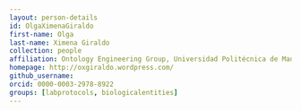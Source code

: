 ```yaml
---
layout: person-details
id: OlgaXimenaGiraldo
first-name: Olga
last-name: Ximena Giraldo
collection: people
affiliation: Ontology Engineering Group, Universidad Politécnica de Madrid, Spain
homepage: http://oxgiraldo.wordpress.com/
github_username:
orcid: 0000-0003-2978-8922
groups: [labprotocols, biologicalentities]
---
```


